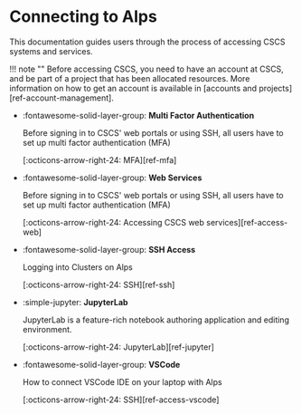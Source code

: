 # Connecting to Alps

This documentation guides users through the process of accessing CSCS systems and services.

!!! note ""
    Before accessing CSCS, you need to have an account at CSCS, and be part of a project that has been allocated resources.
    More information on how to get an account is available in [accounts and projects][ref-account-management].

<div class="grid cards" markdown>

-   :fontawesome-solid-layer-group: __Multi Factor Authentication__

    Before signing in to CSCS' web portals or using SSH, all users have to set up multi factor authentication (MFA)

    [:octicons-arrow-right-24: MFA][ref-mfa]

-   :fontawesome-solid-layer-group: __Web Services__

    Before signing in to CSCS' web portals or using SSH, all users have to set up multi factor authentication (MFA)

    [:octicons-arrow-right-24: Accessing CSCS web services][ref-access-web]

-   :fontawesome-solid-layer-group: __SSH Access__

    Logging into Clusters on Alps

    [:octicons-arrow-right-24: SSH][ref-ssh]

-   :simple-jupyter: __JupyterLab__

    JupyterLab is a feature-rich notebook authoring application and editing environment.

    [:octicons-arrow-right-24: JupyterLab][ref-jupyter]

-   :fontawesome-solid-layer-group: __VSCode__

    How to connect VSCode IDE on your laptop with Alps

    [:octicons-arrow-right-24: SSH][ref-access-vscode]

</div>
